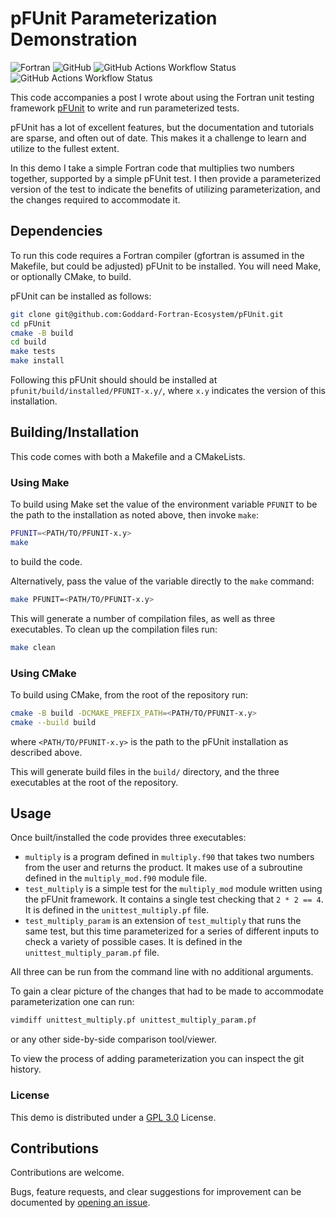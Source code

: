 # pFUnit Parameterization Demonstration

![Fortran](https://img.shields.io/badge/Fortran-2008-purple)
![GitHub](https://img.shields.io/github/license/jatkinson1000/pfunit-parameterization-demo)
![GitHub Actions Workflow Status](https://img.shields.io/github/actions/workflow/status/jatkinson1000/pfunit-parameterization-demo/test_build.yaml?label=tests)
![GitHub Actions Workflow Status](https://img.shields.io/github/actions/workflow/status/jatkinson1000/pfunit-parameterization-demo/static_analysis.yaml?label=quality)

This code accompanies a post I wrote about using the Fortran unit testing framework
[pFUnit](https://github.com/Goddard-Fortran-Ecosystem/pFUnit) to write and run
parameterized tests.

pFUnit has a lot of excellent features, but the documentation and tutorials are sparse,
and often out of date.
This makes it a challenge to learn and utilize to the fullest extent.

In this demo I take a simple Fortran code that multiplies two numbers together,
supported by a simple pFUnit test.
I then provide a parameterized version of the test to indicate the benefits of utilizing
parameterization, and the changes required to accommodate it.


## Dependencies

To run this code requires a Fortran compiler (gfortran is assumed in the Makefile, but
could be adjusted) pFUnit to be installed.
You will need Make, or optionally CMake, to build.

pFUnit can be installed as follows:
```sh
git clone git@github.com:Goddard-Fortran-Ecosystem/pFUnit.git
cd pFUnit
cmake -B build
cd build
make tests
make install
```

Following this pFUnit should should be installed at
`pfunit/build/installed/PFUNIT-x.y/`, where
`x.y` indicates the version of this installation.


## Building/Installation

This code comes with both a Makefile and a CMakeLists.

### Using Make

To build using Make set the value of the environment variable `PFUNIT` to
be the path to the installation as noted above, then invoke `make`:
```sh
PFUNIT=<PATH/TO/PFUNIT-x.y>
make
```

to build the code.

Alternatively, pass the value of the variable directly to the `make`
command:
```sh
make PFUNIT=<PATH/TO/PFUNIT-x.y>
```

This will generate a number of compilation files, as well as three executables.
To clean up the compilation files run:
```sh
make clean
```

### Using CMake

To build using CMake, from the root of the repository run:
```sh
cmake -B build -DCMAKE_PREFIX_PATH=<PATH/TO/PFUNIT-x.y>
cmake --build build
```
where `<PATH/TO/PFUNIT-x.y>` is the path to the pFUnit installation as described
above.

This will generate build files in the `build/` directory, and the three executables
at the root of the repository.


## Usage

Once built/installed the code provides three executables:

- `multiply` is a program defined in `multiply.f90` that takes two numbers from
  the user and returns the product. It makes use of a subroutine defined in the
  `multiply_mod.f90` module file.
- `test_multiply` is a simple test for the `multiply_mod` module written using
  the pFUnit framework. It contains a single test checking that `2 * 2 == 4`.
  It is defined in the `unittest_multiply.pf` file.
- `test_multiply_param` is an extension of `test_multiply` that runs the same test,
  but this time parameterized for a series of different inputs to check a variety of
  possible cases. It is defined in the `unittest_multiply_param.pf` file.

All three can be run from the command line with no additional arguments.

To gain a clear picture of the changes that had to be made to accommodate
parameterization one can run:
```sh
vimdiff unittest_multiply.pf unittest_multiply_param.pf
```
or any other side-by-side comparison tool/viewer.

To view the process of adding parameterization you can inspect the git history.


### License

This demo is distributed under a [GPL 3.0](https://github.com/jatkinson1000/pfunit-parameterization-demo/blob/main/LICENSE)
License.


## Contributions
Contributions are welcome.

Bugs, feature requests, and clear suggestions for improvement can be documented by
[opening an issue](https://github.com/jatkinson1000/pfunit-parameterization-demo/issues).
